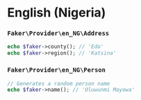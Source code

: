 # English (Nigeria)

### `Faker\Provider\en_NG\Address`

```php
echo $faker->county(); // 'Edo'
echo $faker->region(); // 'Katsina'
```

### `Faker\Provider\en_NG\Person`

```php
// Generates a random person name
echo $faker->name(); // 'Oluwunmi Mayowa'
```
